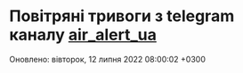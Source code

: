 # Повітряні тривоги з telegram каналу [air_alert_ua](https://t.me/air_alert_ua)

Оновлено:
вівторок, 12 липня 2022 08:00:02 +0300
